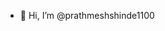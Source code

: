 - 👋 Hi, I’m @prathmeshshinde1100

<!---
prathmeshshinde24/prathmeshshinde24 is a ✨ special ✨ repository because its `README.md` (this file) appears on your GitHub profile.
You can click the Preview link to take a look at your changes.
--->
